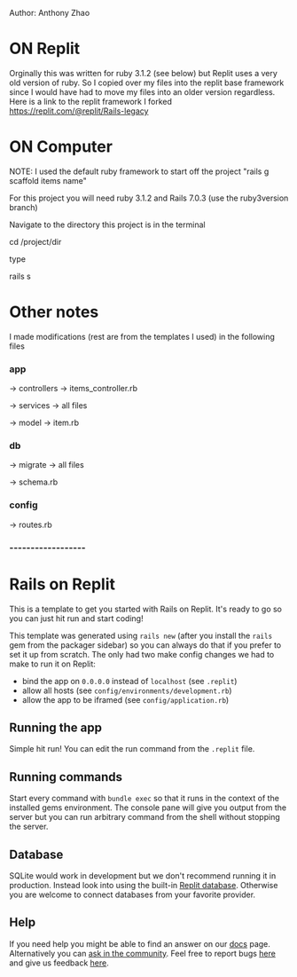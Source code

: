 Author: Anthony Zhao


# ON Replit
Orginally this was written for ruby 3.1.2 (see below) but Replit uses a very old version of ruby. So I copied over my files into the replit base framework since I would have had to move my files into an older version regardless. Here is a link to the replit framework I forked https://replit.com/@replit/Rails-legacy

# ON Computer

NOTE: I used the default ruby framework to start off the project "rails g scaffold items name"


For this project you will need ruby 3.1.2 and Rails 7.0.3 (use the ruby3version branch) 


Navigate to the directory this project is in the terminal


cd /project/dir


type


rails s


# Other notes
I made modifications (rest are from the templates I used) in the following files

### app


-> controllers -> items_controller.rb


-> services -> all files


-> model -> item.rb


### db


-> migrate -> all files


-> schema.rb


### config 

-> routes.rb




### ------------------


# Rails on Replit

This is a template to get you started with Rails on Replit. It's ready to go so you can just hit run and start coding!

This template was generated using `rails new` (after you install the `rails` gem from the packager sidebar) so you can always do that if you prefer to set it up from scratch. The only had two make config changes we had to make to run it on Replit:

- bind the app on `0.0.0.0` instead of `localhost` (see `.replit`)
- allow all hosts (see `config/environments/development.rb`)
- allow the app to be iframed (see `config/application.rb`)

## Running the app

Simple hit run! You can edit the run command from the `.replit` file.

## Running commands

Start every command with `bundle exec` so that it runs in the context of the installed gems environment. The console pane will give you output from the server but you can run arbitrary command from the shell without stopping the server.

## Database

SQLite would work in development but we don't recommend running it in production. Instead look into using the built-in [Replit database](http://docs.replit.com/misc/database). Otherwise you are welcome to connect databases from your favorite provider. 

## Help

If you need help you might be able to find an answer on our [docs](https://docs.replit.com) page. Alternatively you can [ask in the community](https://replit.com/talk/ask). Feel free to report bugs [here](https://replit.com/bugs) and give us feedback [here](https://replit.com/feedback).


